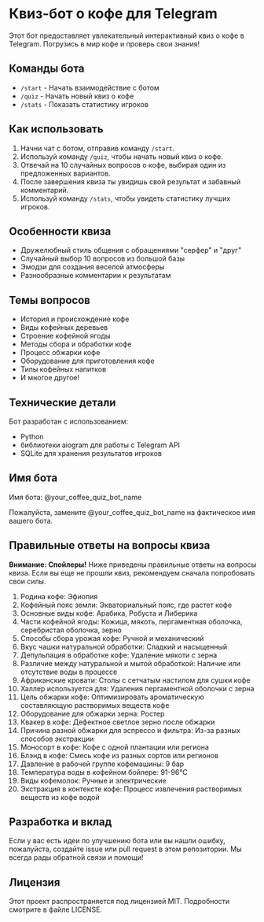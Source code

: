 # Квиз-бот о кофе для Telegram

Этот бот предоставляет увлекательный интерактивный квиз о кофе в Telegram. Погрузись в мир кофе и проверь свои знания!

## Команды бота

- `/start` - Начать взаимодействие с ботом
- `/quiz` - Начать новый квиз о кофе
- `/stats` - Показать статистику игроков

## Как использовать

1. Начни чат с ботом, отправив команду `/start`.
2. Используй команду `/quiz`, чтобы начать новый квиз о кофе.
3. Отвечай на 10 случайных вопросов о кофе, выбирая один из предложенных вариантов.
4. После завершения квиза ты увидишь свой результат и забавный комментарий.
5. Используй команду `/stats`, чтобы увидеть статистику лучших игроков.

## Особенности квиза

- Дружелюбный стиль общения с обращениями "серфер" и "друг"
- Случайный выбор 10 вопросов из большой базы
- Эмодзи для создания веселой атмосферы
- Разнообразные комментарии к результатам

## Темы вопросов

- История и происхождение кофе
- Виды кофейных деревьев
- Строение кофейной ягоды
- Методы сбора и обработки кофе
- Процесс обжарки кофе
- Оборудование для приготовления кофе
- Типы кофейных напитков
- И многое другое!

## Технические детали

Бот разработан с использованием:
- Python
- библиотеки aiogram для работы с Telegram API
- SQLite для хранения результатов игроков

## Имя бота

Имя бота: @your_coffee_quiz_bot_name

Пожалуйста, замените @your_coffee_quiz_bot_name на фактическое имя вашего бота.

## Правильные ответы на вопросы квиза

**Внимание: Спойлеры!** Ниже приведены правильные ответы на вопросы квиза. Если вы еще не прошли квиз, рекомендуем сначала попробовать свои силы.

1. Родина кофе: Эфиопия
2. Кофейный пояс земли: Экваториальный пояс, где растет кофе
3. Основные виды кофе: Арабика, Робуста и Либерика
4. Части кофейной ягоды: Кожица, мякоть, пергаментная оболочка, серебристая оболочка, зерно
5. Способы сбора урожая кофе: Ручной и механический
6. Вкус чашки натуральной обработки: Сладкий и насыщенный
7. Депульпация в обработке кофе: Удаление мякоти с зерна
8. Различие между натуральной и мытой обработкой: Наличие или отсутствие воды в процессе
9. Африканские кровати: Столы с сетчатым настилом для сушки кофе
10. Халлер используется для: Удаления пергаментной оболочки с зерна
11. Цель обжарки кофе: Оптимизировать ароматическую составляющую растворимых веществ кофе
12. Оборудование для обжарки зерна: Ростер
13. Квакер в кофе: Дефектное светлое зерно после обжарки
14. Причина разной обжарки для эспрессо и фильтра: Из-за разных способов экстракции
15. Моносорт в кофе: Кофе с одной плантации или региона
16. Блэнд в кофе: Смесь кофе из разных сортов или регионов
17. Давление в рабочей группе кофемашины: 9 бар
18. Температура воды в кофейном бойлере: 91-96°C
19. Виды кофемолок: Ручные и электрические
20. Экстракция в контексте кофе: Процесс извлечения растворимых веществ из кофе водой

## Разработка и вклад

Если у вас есть идеи по улучшению бота или вы нашли ошибку, пожалуйста, создайте issue или pull request в этом репозитории. Мы всегда рады обратной связи и помощи!

## Лицензия

Этот проект распространяется под лицензией MIT. Подробности смотрите в файле LICENSE.